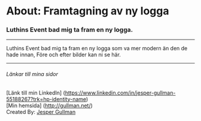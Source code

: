 # About: Framtagning av ny logga

### Luthins Event bad mig ta fram en ny logga.

***
Luthins Event bad mig ta fram en ny logga som va mer modern än den de hade innan,
Före och efter bilder kan ni se här.

***

###### Länkar till mina sidor
[Länk till min LinkedIn] (https://www.linkedin.com/in/jesper-gullman-55188267?trk=hp-identity-name) <br>
[Min hemsida] (http://gullman.net/) <br>
Created By: [Jesper Gullman](https://github.com/jgullmandesign)
